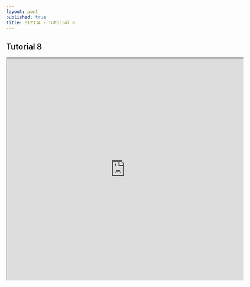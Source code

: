 ```yaml
---
layout: post
published: true
title: ST2334 - Tutorial 8
---
```

## Tutorial 8 
<iframe src="https://drive.google.com/file/d/1yTLv9Ruht-Su28_X10OvmCxeGmWOjPM7/preview" width="640" height="600"></iframe>
